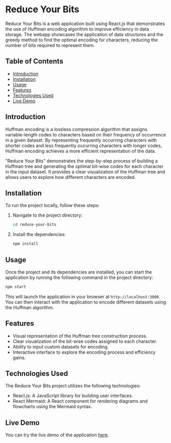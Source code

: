 # Reduce Your Bits

Reduce Your Bits is a web application built using React.js that demonstrates the use of Huffman encoding algorithm to improve efficiency in data storage. The webapp showcases the application of data structures and the greedy method to find the optimal encoding for characters, reducing the number of bits required to represent them.

## Table of Contents
- [Introduction](#introduction)
- [Installation](#installation)
- [Usage](#usage)
- [Features](#features)
- [Technologies Used](#technologies-used)
- [Live Demo](#live-demo)

## Introduction
Huffman encoding is a lossless compression algorithm that assigns variable-length codes to characters based on their frequency of occurrence in a given dataset. By representing frequently occurring characters with shorter codes and less frequently occurring characters with longer codes, Huffman encoding achieves a more efficient representation of the data.

"Reduce Your Bits" demonstrates the step-by-step process of building a Huffman tree and generating the optimal bit-wise codes for each character in the input dataset. It provides a clear visualization of the Huffman tree and allows users to explore how different characters are encoded.

## Installation
To run the project locally, follow these steps:

1. Navigate to the project directory:

   ```bash
   cd reduce-your-bits
   ```

2. Install the dependencies:

   ```bash
   npm install
   ```

## Usage
Once the project and its dependencies are installed, you can start the application by running the following command in the project directory:

```bash
npm start
```

This will launch the application in your browser at `http://localhost:3000`. You can then interact with the application to encode different datasets using the Huffman algorithm.

## Features
- Visual representation of the Huffman tree construction process.
- Clear visualization of the bit-wise codes assigned to each character.
- Ability to input custom datasets for encoding.
- Interactive interface to explore the encoding process and efficiency gains.

## Technologies Used
The Reduce Your Bits project utilizes the following technologies:

- React.js: A JavaScript library for building user interfaces.
- React Mermaid: A React component for rendering diagrams and flowcharts using the Mermaid syntax.


## Live Demo
You can try the live demo of the application [here](https://reduceyourbits.netlify.app/).


